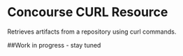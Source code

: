 # Concourse CURL Resource

Retrieves artifacts from a repository using curl commands.

##Work in progress - stay tuned
